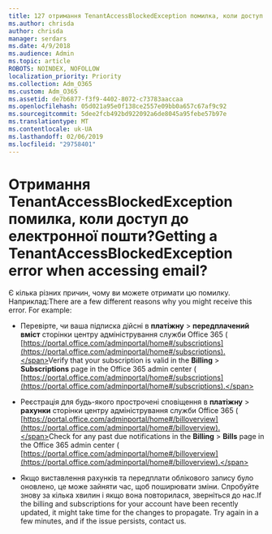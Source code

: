 ```yaml
---
title: 127 отримання TenantAccessBlockedException помилка, коли доступ до електронної пошти?
ms.author: chrisda
author: chrisda
manager: serdars
ms.date: 4/9/2018
ms.audience: Admin
ms.topic: article
ROBOTS: NOINDEX, NOFOLLOW
localization_priority: Priority
ms.collection: Adm_O365
ms.custom: Adm_O365
ms.assetid: de7b6877-f3f9-4402-8072-c73783aaccaa
ms.openlocfilehash: 05d021a95e0f138ce2557e09bb0a657c67af9c92
ms.sourcegitcommit: 5dee2fcb492bd922092a6de8045a95febe57b97e
ms.translationtype: MT
ms.contentlocale: uk-UA
ms.lasthandoff: 02/06/2019
ms.locfileid: "29758401"
---
```

# <a name="getting-a-tenantaccessblockedexception-error-when-accessing-email"></a><span data-ttu-id="8768e-102">Отримання TenantAccessBlockedException помилка, коли доступ до електронної пошти?</span><span class="sxs-lookup"><span data-stu-id="8768e-102">Getting a TenantAccessBlockedException error when accessing email?</span></span>

<span data-ttu-id="8768e-p101">Є кілька різних причин, чому ви можете отримати цю помилку. Наприклад:</span><span class="sxs-lookup"><span data-stu-id="8768e-p101">There are a few different reasons why you might receive this error. For example:</span></span>
  
- <span data-ttu-id="8768e-105">Перевірте, чи ваша підписка дійсні в **платіжну** \> **передплачений вміст** сторінки центру адміністрування служби Office 365 ( [https://portal.office.com/adminportal/home#/subscriptions](https://portal.office.com/adminportal/home#/subscriptions).</span><span class="sxs-lookup"><span data-stu-id="8768e-105">Verify that your subscription is valid in the **Billing** \> **Subscriptions** page in the Office 365 admin center ( [https://portal.office.com/adminportal/home#/subscriptions](https://portal.office.com/adminportal/home#/subscriptions).</span></span>
    
- <span data-ttu-id="8768e-106">Реєстрація для будь-якого прострочені сповіщення в **платіжну** \> **рахунки** сторінки центру адміністрування служби Office 365 ( [https://portal.office.com/adminportal/home#/billoverview](https://portal.office.com/adminportal/home#/billoverview).</span><span class="sxs-lookup"><span data-stu-id="8768e-106">Check for any past due notifications in the **Billing** \> **Bills** page in the Office 365 admin center ( [https://portal.office.com/adminportal/home#/billoverview](https://portal.office.com/adminportal/home#/billoverview).</span></span>
    
- <span data-ttu-id="8768e-p102">Якщо виставлення рахунків та передплати облікового запису було оновлено, це може зайняти час, щоб поширювати зміни. Спробуйте знову за кілька хвилин і якщо вона повторилася, зверніться до нас.</span><span class="sxs-lookup"><span data-stu-id="8768e-p102">If the billing and subscriptions for your account have been recently updated, it might take time for the changes to propagate. Try again in a few minutes, and if the issue persists, contact us.</span></span>
    

